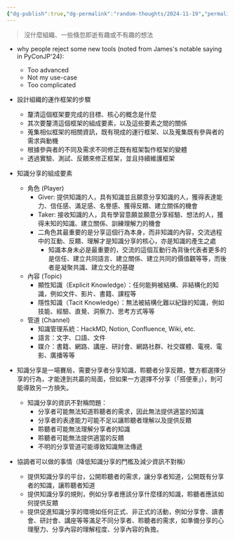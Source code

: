 ```yaml
---
{"dg-publish":true,"dg-permalink":"random-thoughts/2024-11-19","permalink":"/random-thoughts/2024-11-19/","title":"Random Thoughts","tags":["knowledge-management","knowledge"]}
---
```


> 沒什麼組織、一些倏忽即逝有趣或不有趣的想法

- why people reject some new tools (noted from James's notable saying in PyConJP'24):
  - Too advanced
  - Not my use-case
  - Too complicated

- 設計組織的運作框架的步驟
  - 釐清這個框架要完成的目標、核心的概念是什麼
  - 其次要釐清這個框架的組成要素，以及這些要素之間的關係
  - 蒐集相似框架的相關資訊，既有現成的運行框架、以及蒐集既有參與者的需求與動機
  - 根據參與者的不同及需求不同修正既有框架製作框架的變體
  - 透過實驗、測試、反饋來修正框架，並且持續維護框架

- 知識分享的組成要素
  - 角色 (Player)
    - Giver: 提供知識的人，具有知識並且願意分享知識的人，獲得表達能力、信任感、滿足感、名譽感、獲得反饋、建立關係的機會
    - Taker: 接收知識的人，具有學習意願並願意分享經驗、想法的人，獲得未知的知識、建立關係、訓練理解力的機會
    - 二角色其最重要的是分享這個行為本身，而非知識的內容，交流過程中的互動、反饋、理解才是知識分享的核心，亦是知識的產生之處
      - 知識本身未必是最重要的，交流的這個互動行為背後代表者更多的是信任、建立共同語言、建立關係、建立共同的價值觀等等，而後者是凝聚共識、建立文化的基礎
  - 內容 (Topic)
    - 顯性知識（Explicit Knowledge）：任何能夠被結構、非結構化的知識，例如文件、影片、書籍、課程等
    - 隱性知識（Tacit Knowledge）：無法被結構化難以紀錄的知識，例如技能、經驗、直覺、洞察力、思考方式等等
  - 管道 (Channel)
    - 知識管理系統：HackMD, Notion, Confluence, Wiki, etc.
    - 語言：文字、口語、文件
    - 媒介：書籍、網路、講座、研討會、網路社群、社交媒體、電視、電影、廣播等等
- 知識分享是一場賽局，需要分享者分享知識，聆聽者分享反饋，雙方都選擇分享的行為，才能達到共贏的局面，但如果一方選擇不分享（「搭便車」），則可能導致另一方損失。
  - 知識分享的資訊不對稱問題：
    - 分享者可能無法知道聆聽者的需求，因此無法提供適當的知識
    - 分享者的表達能力可能不足以讓聆聽者理解以及提供反饋
    - 聆聽者可能無法理解分享者的知識
    - 聆聽者可能無法提供適當的反饋
    - 不明的分享管道可能導致知識無法傳遞
- 協調者可以做的事情（降低知識分享的門檻及減少資訊不對稱）
  - 提供知識分享的平台，公開聆聽者的需求，讓分享者知道，公開既有分享者的知識，讓聆聽者知道
  - 提供知識分享的規則，例如分享者應該分享什麼樣的知識，聆聽者應該如何提供反饋
  - 提供促進知識分享的環境如任何正式、非正式的活動，例如分享會、讀書會、研討會、講座等等滿足不同分享者、聆聽者的需求，如準備分享的心理壓力、分享內容的理解程度、分享內容的負擔。
